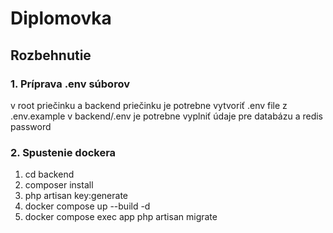 # Diplomovka


## Rozbehnutie
### 1. Príprava .env súborov
v root priečinku a backend priečinku je potrebne vytvoriť .env file z .env.example
v backend/.env je potrebne vyplniť údaje pre databázu a redis password

### 2. Spustenie dockera
1. cd backend
2. composer install
3. php artisan key:generate
4. docker compose up --build -d
5. docker compose exec app php artisan migrate


